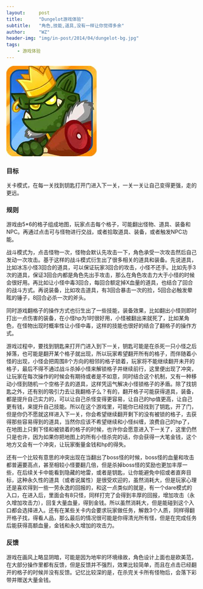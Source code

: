```yaml
---
layout:     post
title:      "Dungelot游戏体验"
subtitle:   "角色,技能,道具,没有一样让你觉得多余"
author:     "WZ"
header-img: "img/in-post/2014/04/dungelot-bg.jpg"
tags:
    - 游戏体验
---
```

![icon](/img/in-post/2014/04/dungelot-icon.jpeg)

### 目标

关卡模式，在每一关找到钥匙打开门进入下一关，一关一关让自己变得更强，走的更远。

### 规则

游戏由5*6的格子组成地图，玩家点击每个格子，可能翻出怪物、道具、装备和NPC。再通过点击可与怪物进行交战，或者拾取道具、装备，或者触发NPC功能。

战斗模式为，点击怪物一次，怪物会默认先攻击一下，角色承受一次攻击然后自己发动一次攻击。基于这样的战斗模式衍生出了很多相关的道具和装备。先说道具，比如冰冻小怪3回合的道具，可以保证玩家3回合的攻击，小怪不还手。比如先手3次的道具，保证3回合内都是角色先出手攻击，那么在角色攻击力大于小怪的时候会很好用。再比如让小怪中毒3回合，每回合额定掉X血量的道具，也结合了回合的战斗方式。再说装备，比如攻击道具，有3回合暴击一次的捡，5回合必触发晕眩的锤子，8回合必杀一次的斧头。

同时游戏翻格子的操作方式也衍生出了一些技能，装备效果，比如翻出小怪则即时打出一点伤害的装备，在小怪hp为1时很好用，小怪被翻出来就死了，比如某角色，在怪物出现时概率性让小怪中毒，这样的技能也很好的结合了翻格子的操作方式。

游戏过程中，要找到钥匙来打开门进入到下一关，钥匙可能是在杀死一只小怪之后掉落，也可能是翻开某个格子就出现，所以玩家希望翻开所有的格子，而伴随着小怪的出现，小怪会把周围8个方向的相邻的格子锁着，玩家将不能继续翻开未开的格子，最后不得不通过战斗杀掉小怪来解锁格子并继续前行，这里便出现了冲突，让玩家在每次操作的时候会有期待或者是不如意，同时结合这个机制，又有一种移动小怪到随机一个空格子去的道具，这样凭运气解决小怪锁格子的矛盾。除了找钥匙之外，还有别的吸引力去让我翻格子么？有的，翻开格子可能获得道具，装备，都是提升自己实力的，可以让自己杀怪变得更容易，让自己的hp值更高，让自己更有钱，来提升自己技能。所以在这个游戏里，可能你已经找到了钥匙，开了门，但是你仍不愿就这样进入下一关，你会希望继续翻开剩下的没有被锁的格子，去获得那些容易得到的道具，当然你应该不希望继续和小怪纠缠，浪费自己的hp了，在地图上只剩下怪和被锁着的格子的时候，也许你会愿意进入下一关了，这里仍然只是也许，因为如果你把地图上的所有小怪杀完的话，你会获得一大笔金钱，这个地方又会有一个冲突，让玩家衡量金钱和hp的得失。

还有一个比较有意思的冲突出现在当翻出了boss怪的时候，boss怪的血量和攻击都普遍要高点，甚至相较小怪要翻几倍，但是杀掉boss怪的奖励也更加丰厚一些，在后续关卡中能看到隐藏的地雷，或者是钥匙，让你能避免中招或者直奔目标，这种永久性的道具（或者说属性）是很受欢迎的，虽然消耗大，但是玩家心理还是喜欢得到一些一劳永逸的回报的，和这一点类似的就是，有一个dare模式的入口，在进入后，里面会有8只怪，同样打完了会得到丰厚的回报，增加攻击（永久增加攻击力），回复大量血量，得到金钱。所以虽然消耗大，但是能碰到这个入口都会选择进入。还有在某些关卡内会要求玩家做任务，解救3个人质，同样得翻开格子找，得看人品，那么最后的情况很可能是你得清光所有怪，但是在完成任务后能获得高额血量，金钱和永久增加的攻击力。

### 反馈

游戏在画风上略显阴暗，可能是因为地牢的环境缘故，角色设计上面也是欧美范，在大部分操作里都有反馈，但是反馈并不强烈，效果比较简单，而且在点击已经翻开的格子的时候并没有反馈。记忆比较深的是，在杀完关卡所有怪物后，会落下彩带并赠送大量金钱。
